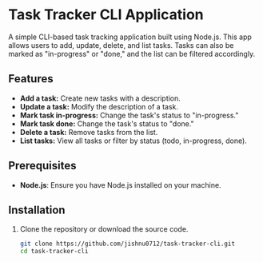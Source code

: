 # Task Tracker CLI Application

A simple CLI-based task tracking application built using Node.js. This app allows users to add, update, delete, and list tasks. Tasks can also be marked as "in-progress" or "done," and the list can be filtered accordingly.

## Features

- **Add a task:** Create new tasks with a description.
- **Update a task:** Modify the description of a task.
- **Mark task in-progress:** Change the task's status to "in-progress."
- **Mark task done:** Change the task's status to "done."
- **Delete a task:** Remove tasks from the list.
- **List tasks:** View all tasks or filter by status (todo, in-progress, done).

## Prerequisites

- **Node.js**: Ensure you have Node.js installed on your machine.

## Installation

1. Clone the repository or download the source code.
   ```bash
   git clone https://github.com/jishnu0712/task-tracker-cli.git
   cd task-tracker-cli
